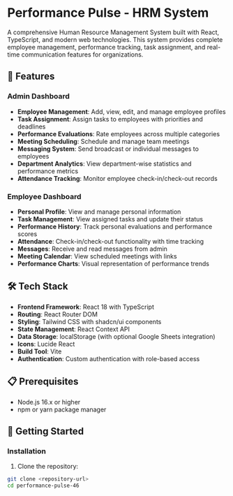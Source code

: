 # Performance Pulse - HRM System

A comprehensive Human Resource Management System built with React, TypeScript, and modern web technologies. This system provides complete employee management, performance tracking, task assignment, and real-time communication features for organizations.

## 🚀 Features

### Admin Dashboard
- **Employee Management**: Add, view, edit, and manage employee profiles
- **Task Assignment**: Assign tasks to employees with priorities and deadlines
- **Performance Evaluations**: Rate employees across multiple categories
- **Meeting Scheduling**: Schedule and manage team meetings
- **Messaging System**: Send broadcast or individual messages to employees
- **Department Analytics**: View department-wise statistics and performance metrics
- **Attendance Tracking**: Monitor employee check-in/check-out records

### Employee Dashboard
- **Personal Profile**: View and manage personal information
- **Task Management**: View assigned tasks and update their status
- **Performance History**: Track personal evaluations and performance scores
- **Attendance**: Check-in/check-out functionality with time tracking
- **Messages**: Receive and read messages from admin
- **Meeting Calendar**: View scheduled meetings with links
- **Performance Charts**: Visual representation of performance trends

## 🛠️ Tech Stack

- **Frontend Framework**: React 18 with TypeScript
- **Routing**: React Router DOM
- **Styling**: Tailwind CSS with shadcn/ui components
- **State Management**: React Context API
- **Data Storage**: localStorage (with optional Google Sheets integration)
- **Icons**: Lucide React
- **Build Tool**: Vite
- **Authentication**: Custom authentication with role-based access

## 📋 Prerequisites

- Node.js 16.x or higher
- npm or yarn package manager

## 🚀 Getting Started

### Installation

1. Clone the repository:
```bash
git clone <repository-url>
cd performance-pulse-46
```
